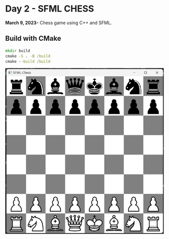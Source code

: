 # Day 2 - SFML CHESS

**March 9, 2023-** Chess game using C++ and SFML. 

## Build with CMake

```cmd
mkdir build
cmake -S . -B /build
cmake --build /build
```

![](/images/screenshot.png)